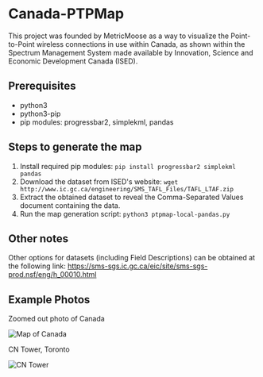 # Canada-PTPMap
This project was founded by MetricMoose as a way to visualize the Point-to-Point wireless connections in use within Canada, as shown within the Spectrum Management System made available by Innovation, Science and Economic Development Canada (ISED).

## Prerequisites
- python3
- python3-pip
- pip modules: progressbar2, simplekml, pandas

## Steps to generate the map
1) Install required pip modules: `pip install progressbar2 simplekml pandas`
2) Download the dataset from ISED's website: `wget http://www.ic.gc.ca/engineering/SMS_TAFL_Files/TAFL_LTAF.zip`
3) Extract the obtained dataset to reveal the Comma-Separated Values document containing the data.
4) Run the map generation script: `python3 ptpmap-local-pandas.py`

## Other notes
Other options for datasets (including Field Descriptions) can be obtained at the following link: https://sms-sgs.ic.gc.ca/eic/site/sms-sgs-prod.nsf/eng/h_00010.html

## Example Photos
Zoomed out photo of Canada

![Map of Canada](https://imgur.com/RDotDIG.jpg)

CN Tower, Toronto

![CN Tower](https://imgur.com/Q943FZA.jpg)